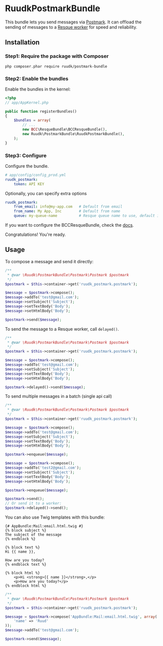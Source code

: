 RuudkPostmarkBundle
===================

This bundle lets you send messages via [Postmark](http://www.postmarkapp.com). It can offload the sending of messages to a [Resque worker](https://github.com/michelsalib/BCCResqueBundle) for speed and reliability.

## Installation

### Step1: Require the package with Composer

``php composer.phar require ruudk/postmark-bundle``

### Step2: Enable the bundles

Enable the bundles in the kernel:

``` php
<?php
// app/AppKernel.php

public function registerBundles()
{
    $bundles = array(
        // ...
        new BCC\ResqueBundle\BCCResqueBundle(),
        new Ruudk\PostmarkBundle\RuudkPostmarkBundle(),
    );
}
```

### Step3: Configure

Configure the bundle.

``` yaml
# app/config/config_prod.yml
ruudk_postmark:
    token: API KEY
```

Optionally, you can specify extra options

``` yaml
ruudk_postmark:
    from_email: info@my-app.com   # Default from email
    from_name: My App, Inc        # Default from name
    queue: my-queue-name          # Resque queue name to use, default is 'postmark'
````

If you want to configure the BCCResqueBundle, check the [docs](https://github.com/michelsalib/BCCResqueBundle#optional-set-configuration).

Congratulations! You're ready.

## Usage

To compose a message and send it directly:

````php
/**
 * @var \Ruudk\PostmarkBundle\Postmark\Postmark $postmark
 */
$postmark = $this->container->get('ruudk_postmark.postmark');

$message = $postmark->compose();
$message->addTo('test@gmail.com');
$message->setSubject('Subject');
$message->setTextBody('Body');
$message->setHtmlBody('Body');

$postmark->send($message);
````

To send the message to a Resque worker, call `delayed()`.
````php
/**
 * @var \Ruudk\PostmarkBundle\Postmark\Postmark $postmark
 */
$postmark = $this->container->get('ruudk_postmark.postmark');

$message = $postmark->compose();
$message->addTo('test@gmail.com');
$message->setSubject('Subject');
$message->setTextBody('Body');
$message->setHtmlBody('Body');

$postmark->delayed()->send($message);
````

To send multiple messages in a batch (single api call)
````php
/**
 * @var \Ruudk\PostmarkBundle\Postmark\Postmark $postmark
 */
$postmark = $this->container->get('ruudk_postmark.postmark');

$message = $postmark->compose();
$message->addTo('test@gmail.com');
$message->setSubject('Subject');
$message->setTextBody('Body');
$message->setHtmlBody('Body');

$postmark->enqueue($message);

$message = $postmark->compose();
$message->addTo('test2@gmail.com');
$message->setSubject('Subject');
$message->setTextBody('Body');
$message->setHtmlBody('Body');

$postmark->enqueue($message);

$postmark->send();
// Or send it to a worker:
$postmark->delayed()->send();
````

You can also use Twig templates with this bundle:

````twig
{# AppBundle:Mail:email.html.twig #}
{% block subject %}
The subject of the message
{% endblock %}

{% block text %}
Hi {{ name }},

How are you today?
{% endblock text %}

{% block html %}
    <p>Hi <strong>{{ name }}</strong>,</p>
    <p>How are you today?</p>
{% endblock html %}
````

````php
/**
 * @var \Ruudk\PostmarkBundle\Postmark\Postmark $postmark
 */
$postmark = $this->container->get('ruudk_postmark.postmark');

$message = $postmark->compose('AppBundle:Mail:email.html.twig', array(
    'name' => 'Ruud'
));
$message->addTo('test@gmail.com');

$postmark->send($message);
````